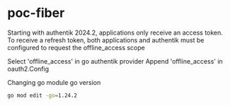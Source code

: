 # poc-fiber

Starting with authentik 2024.2, applications only receive an access token. To receive a refresh token, both applications and authentik must be configured to request the offline_access scope

Select 'offline_access' in go authentik provider
Append 'offline_access' in oauth2.Config

Changing go module go version

```bash
go mod edit -go=1.24.2
```
